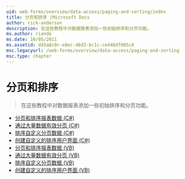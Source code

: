 ```yaml
---
uid: web-forms/overview/data-access/paging-and-sorting/index
title: 分页和排序 |Microsoft Docs
author: rick-anderson
description: 在这些教程中对数据报表添加一些初始排序和分页功能。
ms.author: riande
ms.date: 10/05/2011
ms.assetid: d45a8c0c-e8ec-46d3-bc1c-ce446df005c8
msc.legacyurl: /web-forms/overview/data-access/paging-and-sorting
msc.type: chapter
---
```

<a name="paging-and-sorting"></a>分页和排序
====================
> 在这些教程中对数据报表添加一些初始排序和分页功能。


- [分页和排序报表数据 (C#)](paging-and-sorting-report-data-cs.md)
- [通过大量数据有效分页 (C#)](efficiently-paging-through-large-amounts-of-data-cs.md)
- [排序自定义分页数据 (C#)](sorting-custom-paged-data-cs.md)
- [创建自定义的排序用户界面 (C#)](creating-a-customized-sorting-user-interface-cs.md)
- [分页和排序报表数据 (VB)](paging-and-sorting-report-data-vb.md)
- [通过大量数据有效分页 (VB)](efficiently-paging-through-large-amounts-of-data-vb.md)
- [排序自定义分页数据 (VB)](sorting-custom-paged-data-vb.md)
- [创建自定义的排序用户界面 (VB)](creating-a-customized-sorting-user-interface-vb.md)
